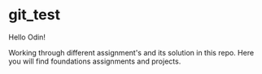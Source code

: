 # git_test
Hello Odin!

Working through different assignment's and its solution in this repo.
Here you will find foundations assignments and projects.